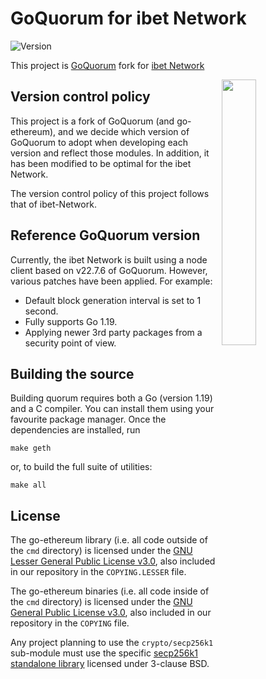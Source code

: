 # GoQuorum for ibet Network

<p>
  <img alt="Version" src="https://img.shields.io/badge/version-2.1-blue.svg?cacheSeconds=2592000" />
</p>

This project is [GoQuorum](https://github.com/ConsenSys/quorum) fork for [ibet Network](https://github.com/BoostryJP/ibet-Network)

<img width="33%" align="right" src="https://user-images.githubusercontent.com/963333/212965270-bba794c6-be66-4850-9475-19895530f32c.png"/>

## Version control policy

This project is a fork of GoQuorum (and go-ethereum), and we decide which version of GoQuorum to adopt when developing each version and reflect those modules. 
In addition, it has been modified to be optimal for the ibet Network.

The version control policy of this project follows that of ibet-Network.

## Reference GoQuorum version

Currently, the ibet Network is built using a node client based on v22.7.6 of GoQuorum. 
However, various patches have been applied. For example:
- Default block generation interval is set to 1 second.
- Fully supports Go 1.19.
- Applying newer 3rd party packages from a security point of view.

## Building the source
Building quorum requires both a Go (version 1.19) and a C compiler. 
You can install them using your favourite package manager. 
Once the dependencies are installed, run
```
make geth
```

or, to build the full suite of utilities:
```
make all
```

## License

The go-ethereum library (i.e. all code outside of the `cmd` directory) is licensed under the
[GNU Lesser General Public License v3.0](https://www.gnu.org/licenses/lgpl-3.0.en.html), also
included in our repository in the `COPYING.LESSER` file.

The go-ethereum binaries (i.e. all code inside of the `cmd` directory) is licensed under the
[GNU General Public License v3.0](https://www.gnu.org/licenses/gpl-3.0.en.html), also included
in our repository in the `COPYING` file.

Any project planning to use the `crypto/secp256k1` sub-module must use the specific [secp256k1 standalone library](https://github.com/ConsenSys/goquorum-crypto-secp256k1) licensed under 3-clause BSD.

